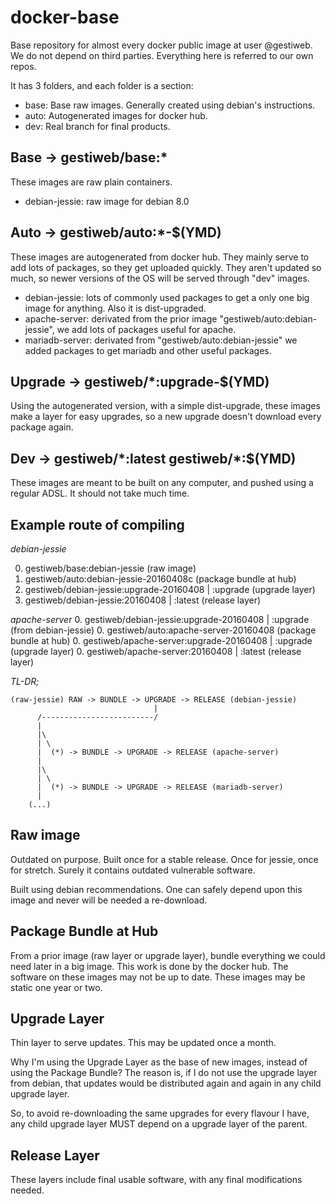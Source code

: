 docker-base
======================

Base repository for almost every docker public image at user @gestiweb.
We do not depend on third parties. Everything here is referred to our own repos.

It has 3 folders, and each folder is a section:

* base: Base raw images. Generally created using debian's instructions.
* auto: Autogenerated images for docker hub.
* dev: Real branch for final products.

Base -> gestiweb/base:*
---------------------------
These images are raw plain containers.

* debian-jessie: raw image for debian 8.0

Auto -> gestiweb/auto:*-$(YMD)
---------------------------
These images are autogenerated from docker hub.
They mainly serve to add lots of packages, so they get uploaded quickly.
They aren't updated so much, so newer versions of the OS will be served through
"dev" images.

* debian-jessie: lots of commonly used packages to get a only one big image for
    anything. Also it is dist-upgraded.
* apache-server: derivated from the prior image "gestiweb/auto:debian-jessie",
    we add lots of packages useful for apache.
* mariadb-server: derivated from "gestiweb/auto:debian-jessie" we added packages
    to get mariadb and other useful packages.

Upgrade -> gestiweb/*:upgrade-$(YMD)
----------------------------
Using the autogenerated version, with a simple dist-upgrade, these images
make a layer for easy upgrades, so a new upgrade doesn't download every package
again.


Dev -> gestiweb/\*:latest  gestiweb/\*:$(YMD)
----------------------------
These images are meant to be built on any computer, and pushed using a regular
ADSL. It should not take much time.


Example route of compiling
-----------------------------------------

*debian-jessie*

0. gestiweb/base:debian-jessie (raw image)
0. gestiweb/auto:debian-jessie-20160408c (package bundle at hub)
0. gestiweb/debian-jessie:upgrade-20160408 | :upgrade (upgrade layer)
0. gestiweb/debian-jessie:20160408 | :latest (release layer)

*apache-server*
0. gestiweb/debian-jessie:upgrade-20160408 | :upgrade (from debian-jessie)
0. gestiweb/auto:apache-server-20160408 (package bundle at hub)
0. gestiweb/apache-server:upgrade-20160408 | :upgrade (upgrade layer)
0. gestiweb/apache-server:20160408 | :latest (release layer)


*TL-DR;*
```
(raw-jessie) RAW -> BUNDLE -> UPGRADE -> RELEASE (debian-jessie)
                                |
      /-------------------------/
      |
      |\
      | \
      |  (*) -> BUNDLE -> UPGRADE -> RELEASE (apache-server)
      |
      |\
      | \
      |  (*) -> BUNDLE -> UPGRADE -> RELEASE (mariadb-server)
      |
    (...)

```

Raw image
----------------------
Outdated on purpose. Built once for a stable release.
Once for jessie, once for stretch.
Surely it contains outdated vulnerable software.

Built using debian recommendations.
One can safely depend upon this image and never will be needed a re-download.


Package Bundle at Hub
--------------------------
From a prior image (raw layer or upgrade layer), bundle everything we could need
later in a big image. This work is done by the docker hub.
The software on these images may not be up to date. These images may be static
one year or two.

Upgrade Layer
--------------------------
Thin layer to serve updates. This may be updated once a month.

Why I'm using the Upgrade Layer as the base of new images, instead of using
the Package Bundle?
The reason is, if I do not use the upgrade layer from debian, that updates
would be distributed again and again in any child upgrade layer.

So, to avoid re-downloading the same upgrades for every flavour I have, any
child upgrade layer MUST depend on a upgrade layer of the parent.


Release Layer
--------------------------
These layers include final usable software, with any final modifications needed.




